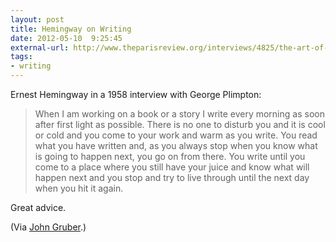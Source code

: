 ```yaml
---
layout: post
title: Hemingway on Writing
date: 2012-05-10  9:25:45
external-url: http://www.theparisreview.org/interviews/4825/the-art-of-fiction-no-21-ernest-hemingway
tags:
- writing
---
```


Ernest Hemingway in a 1958 interview with George Plimpton:

> When I am working on a book or a story I write every morning as soon after first light as possible. There is no one to disturb you and it is cool or cold and you come to your work and warm as you write. You read what you have written and, as you always stop when you know what is going to happen next, you go on from there. You write until you come to a place where you still have your juice and know what will happen next and you stop and try to live through until the next day when you hit it again.

Great advice. 

(Via [John Gruber](http://daringfireball.net/linked/2012/05/09/hemingway).)
